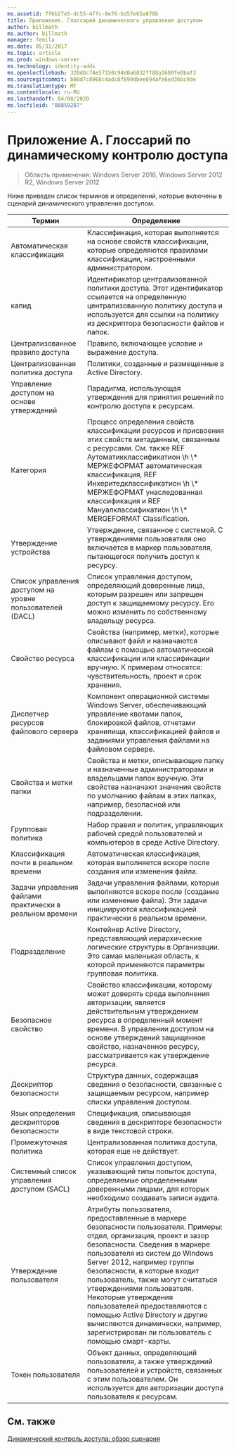 ```yaml
---
ms.assetid: 7f6b27e5-dc55-4ffc-8e76-6d57e65a870b
title: Приложение. Глоссарий динамического управления доступом
author: billmath
ms.author: billmath
manager: femila
ms.date: 05/31/2017
ms.topic: article
ms.prod: windows-server
ms.technology: identity-adds
ms.openlocfilehash: 328d8c74e57150c94d0a6032ff88a3600fe0baf3
ms.sourcegitcommit: b00d7c8968c4adc8f699dbee694afe6ed36bc9de
ms.translationtype: MT
ms.contentlocale: ru-RU
ms.lasthandoff: 04/08/2020
ms.locfileid: "80859287"
---
```

# <a name="appendix-a-dynamic-access-control-glossary"></a>Приложение А. Глоссарий по динамическому контролю доступа

>Область применения: Windows Server 2016, Windows Server 2012 R2, Windows Server 2012

Ниже приведен список терминов и определений, которые включены в сценарий динамического управления доступом.  
  
|Термин|Определение|  
|--------|--------------|  
|Автоматическая классификация|Классификация, которая выполняется на основе свойств классификации, которые определяются правилами классификации, настроенными администратором.|  
|капид|Идентификатор централизованной политики доступа. Этот идентификатор ссылается на определенную централизованную политику доступа и используется для ссылки на политику из дескриптора безопасности файлов и папок.|  
|Централизованное правило доступа|Правило, включающее условие и выражение доступа.|  
|Централизованная политика доступа|Политики, созданные и размещенные в Active Directory.|  
|Управление доступом на основе утверждений|Парадигма, использующая утверждения для принятия решений по контролю доступа к ресурсам.|  
|Категория|Процесс определения свойств классификации ресурсов и присвоения этих свойств метаданным, связанным с ресурсами. См. также REF Аутоматикклассификатион \h \\* МЕРЖЕФОРМАТ автоматическая классификация, REF Инхеритедклассификатион \h \\\* МЕРЖЕФОРМАТ унаследованная классификация и REF Мануалклассификатион \h \\\* MERGEFORMAT Classification.|  
|Утверждение устройства|Утверждение, связанное с системой.  С утверждениями пользователя оно включается в маркер пользователя, пытающегося получить доступ к ресурсу.|  
|Список управления доступом на уровне пользователей (DACL)|Список управления доступом, определяющий доверенные лица, которым разрешен или запрещен доступ к защищаемому ресурсу. Его можно изменить по собственному владельцу ресурса.|  
|Свойство ресурса|Свойства (например, метки), которые описывают файл и назначаются файлам с помощью автоматической классификации или классификации вручную. К примерам относятся: чувствительность, проект и срок хранения.|  
|Диспетчер ресурсов файлового сервера|Компонент операционной системы Windows Server, обеспечивающий управление квотами папок, блокировкой файлов, отчетами хранилища, классификацией файлов и заданиями управления файлами на файловом сервере.|  
|Свойства и метки папки|Свойства и метки, описывающие папку и назначенные администраторами и владельцами папок вручную. Эти свойства назначают значения свойств по умолчанию файлам в этих папках, например, безопасной или подразделении.|  
|Групповая политика|Набор правил и политик, управляющих рабочей средой пользователей и компьютеров в среде Active Directory.|  
|Классификация почти в реальном времени|Автоматическая классификация, которая выполняется вскоре после создания или изменения файла.|  
|Задачи управления файлами практически в реальном времени|Задачи управления файлами, которые выполняются вскоре после (создание или изменение файла). Эти задачи инициируются классификацией практически в реальном времени.|  
|Подразделение|Контейнер Active Directory, представляющий иерархические логические структуры в Организации. Это самая маленькая область, к которой применяются параметры групповая политика.|  
|Безопасное свойство|Свойство классификации, которому может доверять среда выполнения авторизации, является действительным утверждением ресурса в определенный момент времени. В управлении доступом на основе утверждений защищенное свойство, назначенное ресурсу, рассматривается как утверждение ресурса.|  
|Дескриптор безопасности|Структура данных, содержащая сведения о безопасности, связанные с защищаемым ресурсом, например списки управления доступом.|  
|Язык определения дескрипторов безопасности|Спецификация, описывающая сведения в дескрипторе безопасности в виде текстовой строки.|  
|Промежуточная политика|Централизованная политика доступа, которая еще не действует.|  
|Системный список управления доступом (SACL)|Список управления доступом, указывающий типы попыток доступа, определяемые определенными доверенными лицами, для которых необходимо создавать записи аудита.|  
|Утверждение пользователя|Атрибуты пользователя, предоставленные в маркере безопасности пользователя. Примеры: отдел, организация, проект и зазор безопасности.  Сведения в маркере пользователя из систем до Windows Server 2012, например группы безопасности, в которые входит пользователь, также могут считаться утверждениями пользователя. Некоторые утверждения пользователей предоставляются с помощью Active Directory и другие вычисляются динамически, например, зарегистрирован ли пользователь с помощью смарт-карты.|  
|Токен пользователя|Объект данных, определяющий пользователя, а также утверждений пользователей и устройств, связанных с этим пользователем. Он используется для авторизации доступа пользователя к ресурсам.|  
  
## <a name="see-also"></a>См. также  
[Динамический контроль доступа: обзор сценария](Dynamic-Access-Control--Scenario-Overview.md)  
  


